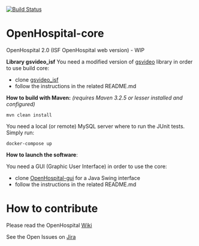 [![Build Status](https://travis-ci.org/informatici/OpenHospital.svg?branch=master)](https://travis-ci.org/informatici/OpenHospital)
# OpenHospital-core
OpenHospital 2.0 (ISF OpenHospital web version) - WIP

**Library gsvideo_isf**
You need a modified version of [gsvideo](https://sourceforge.net/projects/gsvideo/) library in order to use build core:

* clone [gsvideo_isf](https://github.com/informatici/gsvideo_isf)
* follow the instructions in the related README.md

**How to build with Maven:**
_(requires Maven 3.2.5 or lesser installed and configured)_

    mvn clean install
    
You need a local (or remote) MySQL server where to run the JUnit tests. Simply run:

	docker-compose up 

**How to launch the software**:

You need a GUI (Graphic User Interface) in order to use the core:

* clone [OpenHospital-gui](https://github.com/informatici/openhospital-gui) for a Java Swing interface
* follow the instructions in the related README.md


# How to contribute

Please read the OpenHospital [Wiki](https://openhospital.atlassian.net/wiki/display/OH/Contribution+Guidelines)

See the Open Issues on [Jira](https://openhospital.atlassian.net/issues/)
